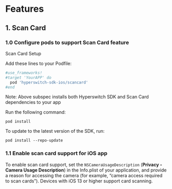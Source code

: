 # Features

## 1. Scan Card

### 1.0 Configure pods to support Scan Card feature&#x20;

Scan Card Setup

Add these lines to your Podfile:

```ruby
#use_frameworks!
#target 'YourAPP' do
  pod 'hyperswitch-sdk-ios/scancard'
#end
```

Note: Above subspec installs both Hyperswitch SDK and Scan Card dependencies to your app

Run the following command:

```
pod install
```

To update to the latest version of the SDK, run:

```
pod install --repo-update
```

### 1.1 Enable scan card support for iOS app&#x20;

To enable scan card support, set the `NSCameraUsageDescription` (**Privacy - Camera Usage Description**) in the Info.plist of your application, and provide a reason for accessing the camera (for example, “camera access required to scan cards”). Devices with iOS 13 or higher support card scanning.

<figure><img src="../../../.gitbook/assets/Screenshot 2024-04-26 at 2.28.47 PM.png" alt=""><figcaption></figcaption></figure>
